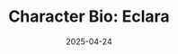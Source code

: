 ---
layout: post
title: "Character Bio: Eclara"
date: 2025-04-24
excerpt: "Time to introduce the first character!"
categories: [GameDev,Project,Update,Character]
pinned: false
---
